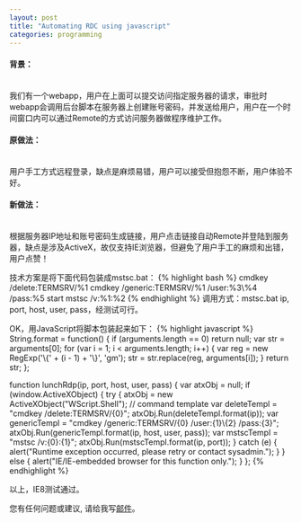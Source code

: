 ```yaml
---
layout: post
title: "Automating RDC using javascript"
categories: programming
---
```

#### 背景：
<br />
我们有一个webapp，用户在上面可以提交访问指定服务器的请求，审批时webapp会调用后台脚本在服务器上创建账号密码，并发送给用户，用户在一个时间窗口内可以通过Remote的方式访问服务器做程序维护工作。

#### 原做法：
<br />
用户手工方式远程登录，缺点是麻烦易错，用户可以接受但抱怨不断，用户体验不好。

#### 新做法：
<br />
根据服务器IP地址和账号密码生成链接，用户点击链接自动Remote并登陆到服务器，缺点是涉及ActiveX，故仅支持IE浏览器，但避免了用户手工的麻烦和出错，用户点赞！

技术方案是将下面代码包装成mstsc.bat：
{% highlight bash %}
cmdkey /delete:TERMSRV/%1
cmdkey /generic:TERMSRV/%1 /user:%3\\%4 /pass:%5
start mstsc /v:%1:%2
{% endhighlight %}
调用方式：mstsc.bat ip, port, host, user, pass，经测试可行。

OK，用JavaScript将脚本包装起来如下：
{% highlight javascript %}
String.format = function() {
   if (arguments.length == 0)
      return null;
   var str = arguments[0];
   for (var i = 1; i < arguments.length; i++) {
      var reg = new RegExp('\\{' + (i - 1) + '\\}', 'gm');
      str = str.replace(reg, arguments[i]);
   }
   return str;
};

function lunchRdp(ip, port, host, user, pass) {
   var atxObj = null;
   if (window.ActiveXObject) {
      try {
         atxObj = new ActiveXObject("WScript.Shell");
         // command template
         var deleteTempl = "cmdkey /delete:TERMSRV/{0}";
         atxObj.Run(deleteTempl.format(ip));
         var genericTempl = "cmdkey /generic:TERMSRV/{0} /user:{1}\\{2} /pass:{3}";
         atxObj.Run(genericTempl.format(ip, host, user, pass));
         var mstscTempl = "mstsc /v:{0}:{1}";
         atxObj.Run(mstscTempl.format(ip, port));
      } catch (e) {
         alert("Runtime exception occurred, please retry or contact sysadmin.");
      }
   } else {
      alert("IE/IE-embedded browser for this function only.");
   }
};
{% endhighlight %}

以上，IE8测试通过。

您有任何问题或建议, 请给我写[邮件](mailto:yinwer81@gmail.com)。
